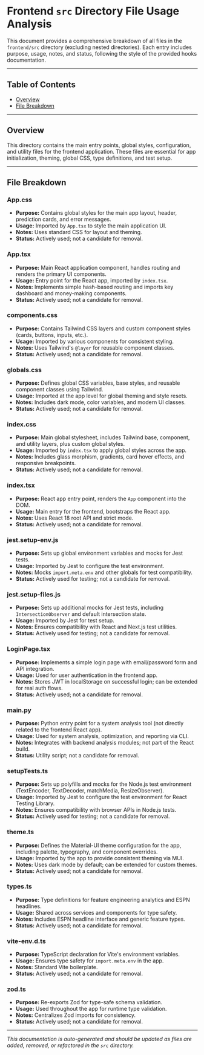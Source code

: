 # Frontend `src` Directory File Usage Analysis

This document provides a comprehensive breakdown of all files in the `frontend/src` directory (excluding nested directories). Each entry includes purpose, usage, notes, and status, following the style of the provided hooks documentation.

---

## Table of Contents

- [Overview](#overview)
- [File Breakdown](#file-breakdown)

---

## Overview

This directory contains the main entry points, global styles, configuration, and utility files for the frontend application. These files are essential for app initialization, theming, global CSS, type definitions, and test setup.

---

## File Breakdown

### App.css

- **Purpose:** Contains global styles for the main app layout, header, prediction cards, and error messages.
- **Usage:** Imported by `App.tsx` to style the main application UI.
- **Notes:** Uses standard CSS for layout and theming.
- **Status:** Actively used; not a candidate for removal.

### App.tsx

- **Purpose:** Main React application component, handles routing and renders the primary UI components.
- **Usage:** Entry point for the React app, imported by `index.tsx`.
- **Notes:** Implements simple hash-based routing and imports key dashboard and money-making components.
- **Status:** Actively used; not a candidate for removal.

### components.css

- **Purpose:** Contains Tailwind CSS layers and custom component styles (cards, buttons, inputs, etc.).
- **Usage:** Imported by various components for consistent styling.
- **Notes:** Uses Tailwind's `@layer` for reusable component classes.
- **Status:** Actively used; not a candidate for removal.

### globals.css

- **Purpose:** Defines global CSS variables, base styles, and reusable component classes using Tailwind.
- **Usage:** Imported at the app level for global theming and style resets.
- **Notes:** Includes dark mode, color variables, and modern UI classes.
- **Status:** Actively used; not a candidate for removal.

### index.css

- **Purpose:** Main global stylesheet, includes Tailwind base, component, and utility layers, plus custom global styles.
- **Usage:** Imported by `index.tsx` to apply global styles across the app.
- **Notes:** Includes glass morphism, gradients, card hover effects, and responsive breakpoints.
- **Status:** Actively used; not a candidate for removal.

### index.tsx

- **Purpose:** React app entry point, renders the `App` component into the DOM.
- **Usage:** Main entry for the frontend, bootstraps the React app.
- **Notes:** Uses React 18 root API and strict mode.
- **Status:** Actively used; not a candidate for removal.

### jest.setup-env.js

- **Purpose:** Sets up global environment variables and mocks for Jest tests.
- **Usage:** Imported by Jest to configure the test environment.
- **Notes:** Mocks `import.meta.env` and other globals for test compatibility.
- **Status:** Actively used for testing; not a candidate for removal.

### jest.setup-files.js

- **Purpose:** Sets up additional mocks for Jest tests, including `IntersectionObserver` and default intersection state.
- **Usage:** Imported by Jest for test setup.
- **Notes:** Ensures compatibility with React and Next.js test utilities.
- **Status:** Actively used for testing; not a candidate for removal.

### LoginPage.tsx

- **Purpose:** Implements a simple login page with email/password form and API integration.
- **Usage:** Used for user authentication in the frontend app.
- **Notes:** Stores JWT in localStorage on successful login; can be extended for real auth flows.
- **Status:** Actively used; not a candidate for removal.

### main.py

- **Purpose:** Python entry point for a system analysis tool (not directly related to the frontend React app).
- **Usage:** Used for system analysis, optimization, and reporting via CLI.
- **Notes:** Integrates with backend analysis modules; not part of the React build.
- **Status:** Utility script; not a candidate for removal.

### setupTests.ts

- **Purpose:** Sets up polyfills and mocks for the Node.js test environment (TextEncoder, TextDecoder, matchMedia, ResizeObserver).
- **Usage:** Imported by Jest to configure the test environment for React Testing Library.
- **Notes:** Ensures compatibility with browser APIs in Node.js tests.
- **Status:** Actively used for testing; not a candidate for removal.

### theme.ts

- **Purpose:** Defines the Material-UI theme configuration for the app, including palette, typography, and component overrides.
- **Usage:** Imported by the app to provide consistent theming via MUI.
- **Notes:** Uses dark mode by default; can be extended for custom themes.
- **Status:** Actively used; not a candidate for removal.

### types.ts

- **Purpose:** Type definitions for feature engineering analytics and ESPN headlines.
- **Usage:** Shared across services and components for type safety.
- **Notes:** Includes ESPN headline interface and generic feature types.
- **Status:** Actively used; not a candidate for removal.

### vite-env.d.ts

- **Purpose:** TypeScript declaration for Vite's environment variables.
- **Usage:** Ensures type safety for `import.meta.env` in the app.
- **Notes:** Standard Vite boilerplate.
- **Status:** Actively used; not a candidate for removal.

### zod.ts

- **Purpose:** Re-exports Zod for type-safe schema validation.
- **Usage:** Used throughout the app for runtime type validation.
- **Notes:** Centralizes Zod imports for consistency.
- **Status:** Actively used; not a candidate for removal.

---

_This documentation is auto-generated and should be updated as files are added, removed, or refactored in the `src` directory._
